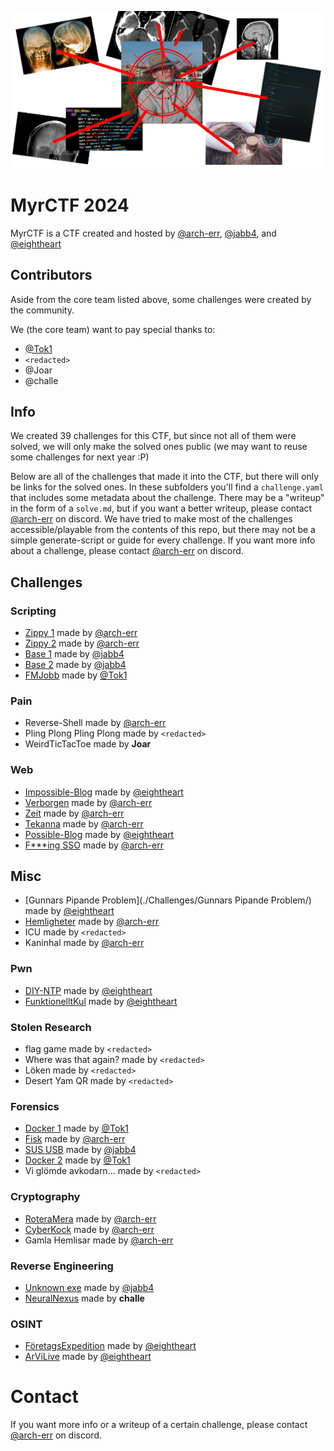 ![logo](./Assets/Banner.png)

# MyrCTF 2024

MyrCTF is a CTF created and hosted by [@arch-err](https://github.com/arch-err), [@jabb4](https://github.com/jabb4), and [@eightheart](https://github.com/eightheart)



## Contributors
Aside from the core team listed above, some challenges were created by the community.

We (the core team) want to pay special thanks to:
- [@Tok1](https://github.com/tokfrans03)
- `<redacted>`
- @Joar
- @challe


## Info

We created 39 challenges for this CTF, but since not all of them were solved, we will only make the solved ones public (we may want to reuse some challenges for next year :P)

Below are all of the challenges that made it into the CTF, but there will only be links for the solved ones.
In these subfolders you'll find a `challenge.yaml` that includes some metadata about the challenge.
There may be a "writeup" in the form of a `solve.md`, but if you want a better writeup, please contact [@arch-err](https://github.com/arch-err) on discord.
We have tried to make most of the challenges accessible/playable from the contents of this repo, but there may not be a simple generate-script or guide for every challenge. If you want more info about a challenge, please contact [@arch-err](https://github.com/arch-err) on discord.


## Challenges

### Scripting
- [Zippy 1](./Challenges/Zippy_1/) made by [@arch-err](https://github.com/arch-err)
- [Zippy 2](./Challenges/Zippy_2/) made by [@arch-err](https://github.com/arch-err)
- [Base 1](./Challenges/Base_1/) made by [@jabb4](https://github.com/jabb4)
- [Base 2](./Challenges/Base_2/) made by [@jabb4](https://github.com/jabb4)
- [FMJobb](./Challenges/FMJobb/) made by [@Tok1](https://github.com/tokfrans03)


### Pain
- Reverse-Shell made by [@arch-err](https://github.com/arch-err)
- Pling Plong Pling Plong made by `<redacted>`
- WeirdTicTacToe made by **Joar**


### Web
- [Impossible-Blog](./Challenges/Impossible-Blog/) made by [@eightheart](https://app.hackthebox.com/profile/1052332)
- [Verborgen](./Challenges/Verborgen/) made by [@arch-err](https://github.com/arch-err)
- [Zeit](./Challenges/Zeit/) made by [@arch-err](https://github.com/arch-err)
- [Tekanna](./Challenges/Tekanna/) made by [@arch-err](https://github.com/arch-err)
- [Possible-Blog](./Challenges/Possible-Blog/) made by [@eightheart](https://app.hackthebox.com/profile/1052332)
- [F***ing SSO](./Challenges/F---ing_SSO/) made by [@arch-err](https://github.com/arch-err)


## Misc
- [Gunnars Pipande Problem](./Challenges/Gunnars Pipande Problem/) made by [@eightheart](https://app.hackthebox.com/profile/1052332)
- [Hemligheter](./Challenges/Hemligheter/) made by [@arch-err](https://github.com/arch-err)
- ICU made by `<redacted>`
- Kaninhal made by [@arch-err](https://github.com/arch-err)


### Pwn
- [DIY-NTP](./Challenges/DIY-NTP/) made by [@eightheart](https://app.hackthebox.com/profile/1052332)
- [FunktionelltKul](./Challenges/FunktionelltKul/) made by [@eightheart](https://app.hackthebox.com/profile/1052332)


### Stolen Research
- flag game made by `<redacted>`
- Where was that again? made by `<redacted>`
- Löken made by `<redacted>`
- Desert Yam QR made by `<redacted>`


### Forensics
- [Docker 1](./Challenges/Docker_1/) made by [@Tok1](https://github.com/tokfrans03)
- [Fisk](./Challenges/Fisk/) made by [@arch-err](https://github.com/arch-err)
- [SUS USB](./Challenges/SUS_USB/) made by [@jabb4](https://github.com/jabb4)
- [Docker 2](./Challenges/Docker_2/) made by [@Tok1](https://github.com/tokfrans03)
- Vi glömde avkodarn...  made by `<redacted>`


### Cryptography
- [RoteraMera](./Challenges/RoteraMera/) made by [@arch-err](https://github.com/arch-err)
- [CyberKock](./Challenges/CyberKock/) made by [@arch-err](https://github.com/arch-err)
- Gamla Hemlisar made by [@arch-err](https://github.com/arch-err)


### Reverse Engineering
- [Unknown exe](./Challenges/Unknown_exe/) made by [@jabb4](https://github.com/jabb4)
- [NeuralNexus](./Challenges/NeuralNexus/) made by **challe**


### OSINT
- [FöretagsExpedition](./Challenges/FöretagsExpedition/) made by [@eightheart](https://app.hackthebox.com/profile/1052332)
- [ArViLive](./Challenges/ArViLive/) made by [@eightheart](https://app.hackthebox.com/profile/1052332)



# Contact
If you want more info or a writeup of a certain challenge, please contact [@arch-err](https://github.com/arch-err) on discord.
